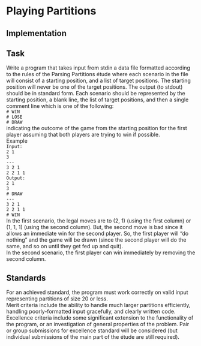 # Playing Partitions
## Implementation
## Task
Write a program that takes input from stdin a data file formatted according to the rules
of the Parsing Partitions étude where each scenario in the file will consist of a starting
position, and a list of target positions. The starting position will never be one of the
target positions. The output (to stdout) should be in standard form. Each scenario
should be represented by the starting position, a blank line, the list of target positions,
and then a single comment line which is one of the following:<br>
`# WIN`<br>
`# LOSE`<br>
`# DRAW`<br>
indicating the outcome of the game from the starting position for the first player assuming that both players are trying to win if possible.<br>
Example<br>
`Input:`<br>
`2 1`<br>
`3`<br>
`---`<br>
`3 2 1`<br>
`2 2 1 1`<br>
`Output:`<br>
`2 1`<br>
`3`<br>
`# DRAW`<br>
`---`<br>
`3 2 1`<br>
`2 2 1 1`<br>
`# WIN`<br>
In the first scenario, the legal moves are to (2, 1) (using the first column) or (1, 1, 1)
(using the second column). But, the second move is bad since it allows an immediate
win for the second player. So, the first player will “do nothing” and the game will be
drawn (since the second player will do the same, and so on until they get fed up and
quit).<br>
In the second scenario, the first player can win immediately by removing the second
column.<br>
## Standards
For an achieved standard, the program must work correctly on valid input representing
partitions of size 20 or less.<br>
Merit criteria include the ability to handle much larger partitions efficiently, handling
poorly-formatted input gracefully, and clearly written code.<br>
Excellence criteria include some significant extension to the functionality of the program, or an investigation of general properties of the problem. Pair or group submissions for excellence standard will be considered (but individual submissions of the
main part of the étude are still required).<br>
